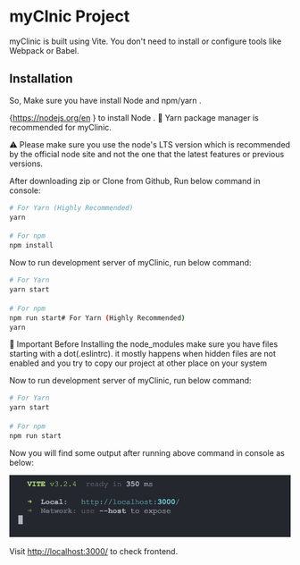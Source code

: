 # myClnic Project

myClinic is built using Vite. You don't need to install or configure tools like Webpack or Babel.

## Installation

So, Make sure you have install Node and npm/yarn .

{<https://nodejs.org/en> } to install Node .
🚨 Yarn package manager is recommended for myClinic.

⚠️ Please make sure you use the node's LTS version which is recommended by the official node site and not the one that the latest features or previous versions.

After downloading zip or Clone from Github,
Run below command in console:

```bash
# For Yarn (Highly Recommended)
yarn

# For npm
npm install
```

Now to run development server of myClinic, run below command:

```bash
# For Yarn
yarn start

# For npm
npm run start# For Yarn (Highly Recommended)
yarn
```

📍 Important
Before Installing the node_modules make sure you have files starting with a dot(.eslintrc). it mostly happens when hidden files are not enabled and you try to copy our project at other place on your system

Now to run development server of myClinic, run below command:

```bash
# For Yarn
yarn start

# For npm
npm run start

```

Now you will find some output after running above command in console as below:

![Screenshot 1](/image/yarn%20start.png)

Visit <http://localhost:3000/> to check frontend.
